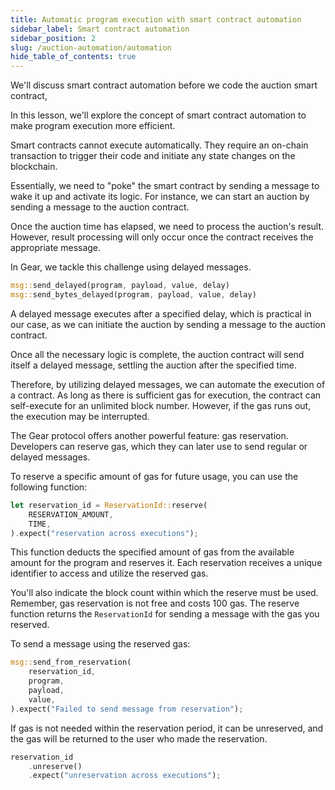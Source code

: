 ```yaml
---
title: Automatic program execution with smart contract automation
sidebar_label: Smart contract automation
sidebar_position: 2
slug: /auction-automation/automation
hide_table_of_contents: true
---
```


We'll discuss smart contract automation before we code the auction smart contract,

In this lesson, we'll explore the concept of smart contract automation to make program execution more efficient.

Smart contracts cannot execute automatically. They require an on-chain transaction to trigger their code and initiate any state changes on the blockchain.

Essentially, we need to "poke" the smart contract by sending a message to wake it up and activate its logic. For instance, we can start an auction by sending a message to the auction contract.

Once the auction time has elapsed, we need to process the auction's result. However, result processing will only occur once the contract receives the appropriate message.

In Gear, we tackle this challenge using delayed messages.

```rust
msg::send_delayed(program, payload, value, delay)
msg::send_bytes_delayed(program, payload, value, delay)
```

A delayed message executes after a specified delay, which is practical in our case, as we can initiate the auction by sending a message to the auction contract.

Once all the necessary logic is complete, the auction contract will send itself a delayed message, settling the auction after the specified time.

Therefore, by utilizing delayed messages, we can automate the execution of a contract. As long as there is sufficient gas for execution, the contract can self-execute for an unlimited block number. However, if the gas runs out, the execution may be interrupted.

The Gear protocol offers another powerful feature: gas reservation. Developers can reserve gas, which they can later use to send regular or delayed messages.

To reserve a specific amount of gas for future usage, you can use the following function:

```rust
let reservation_id = ReservationId::reserve(
    RESERVATION_AMOUNT,
    TIME,
).expect("reservation across executions");
```

This function deducts the specified amount of gas from the available amount for the program and reserves it. Each reservation receives a unique identifier to access and utilize the reserved gas.

You'll also indicate the block count within which the reserve must be used. Remember, gas reservation is not free and costs 100 gas. The reserve function returns the `ReservationId` for sending a message with the gas you reserved.

To send a message using the reserved gas:

```rust
msg::send_from_reservation(
    reservation_id,
    program,
    payload,
    value,
).expect("Failed to send message from reservation");
```

If gas is not needed within the reservation period, it can be unreserved, and the gas will be returned to the user who made the reservation.

```rust
reservation_id
    .unreserve()
    .expect("unreservation across executions");
```
